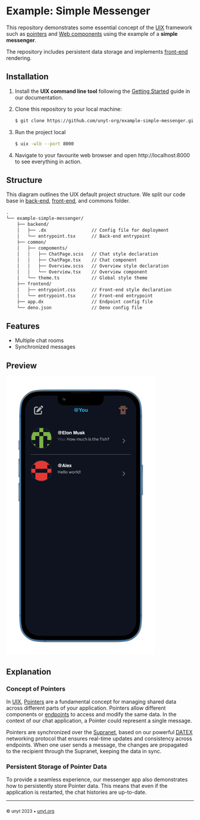 # Example: Simple Messenger

This repository demonstrates some essential concept of the [UIX](https://uix.unyt.org) framework such as [pointers](https://unyt.org/glossary#pointer) and [Web components](https://unyt.org/glossary#web-components) using the example of a **simple messenger**.


The repository includes persistent data storage and implements [front-end](https://unyt.org/glossary#back-end) rendering.

## Installation
1. Install the **UIX command line tool** following the [Getting Started](https://docs.unyt.org/manual/uix/getting-started#the-uix-command-line-tool) guide in our documentation.

2. Clone this repository to your local machine:

	```bash
	$ git clone https://github.com/unyt-org/example-simple-messenger.git
	```
3. Run the project local
	```bash
	$ uix -wlb --port 8000
	```
4. Navigate to your favourite web browser and open http://localhost:8000 to see everything in action. 

## Structure
This diagram outlines the UIX default project structure.
We split our code base in [back-end](https://unyt.org/glossary#back-end), [front-end](https://unyt.org/glossary#front-end), and commons folder.
```
.
└── example-simple-messenger/
    ├── backend/
    │   ├── .dx                 // Config file for deployment
    │   └── entrypoint.tsx      // Back-end entrypoint
    ├── common/
    │   ├── compoments/
    │   │   ├── ChatPage.scss   // Chat style declaration
    │   │   ├── ChatPage.tsx    // Chat component
    │   │   ├── Overview.scss   // Overview style declaration
    │   │   └── Overview.tsx    // Overview component
    │   └── theme.ts            // Global style theme
    ├── frontend/
    │   ├── entrypoint.css      // Front-end style declaration
    │   └── entrypoint.tsx      // Front-end entrypoint
    ├── app.dx                  // Endpoint config file
    └── deno.json               // Deno config file
```

## Features
* Multiple chat rooms
* Synchronized messages

## Preview
<img src=".github/screenshot.png" width="400">


## Explanation
### Concept of Pointers
In [UIX](https://uix.unyt.org), [Pointers](https://unyt.org/glossary#pointer) are a fundamental concept for managing shared data across different parts of your application. Pointers allow different components or [endpoints](https://unyt.org/glossary#endpoint) to access and modify the same data. In the context of our chat application, a Pointer could represent a single message.

Pointers are synchronized over the [Supranet](https://unyt.org/glossary#supranet), based on our powerful [DATEX](https://datex.unyt.org) networking protocol that ensures real-time updates and consistency across endpoints. When one user sends a message, the changes are propagated to the recipient through the Supranet, keeping the data in sync.

### Persistent Storage of Pointer Data
To provide a seamless experience, our messenger app also demonstrates how to persistently store Pointer data. This means that even if the application is restarted, the chat histories are up-to-date.


---

<sub>&copy; unyt 2023 • [unyt.org](https://unyt.org)</sub>
